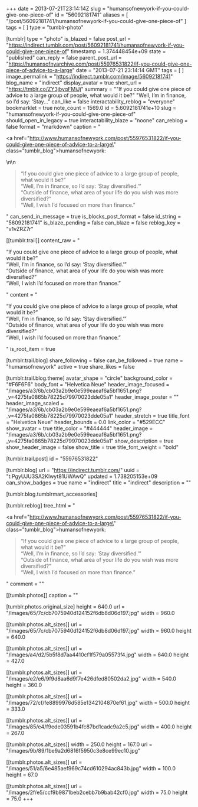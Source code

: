 +++
date = 2013-07-21T23:14:14Z
slug = "humansofnewyork-if-you-could-give-one-piece-of"
id = "56092181741"
aliases = [ "/post/56092181741/humansofnewyork-if-you-could-give-one-piece-of" ]
tags = [ ]
type = "tumblr-photo"

[tumblr]
type = "photo"
is_blazed = false
post_url = "https://indirect.tumblr.com/post/56092181741/humansofnewyork-if-you-could-give-one-piece-of"
timestamp = 1.374448454e+09
state = "published"
can_reply = false
parent_post_url = "https://humansofnyarchive.com/post/55976531822/if-you-could-give-one-piece-of-advice-to-a-large"
date = "2013-07-21 23:14:14 GMT"
tags = [ ]
image_permalink = "https://indirect.tumblr.com/image/56092181741"
blog_name = "indirect"
display_avatar = true
short_url = "https://tmblr.co/ZY3jbyqFMiJj"
summary = "\"If you could give one piece of advice to a large group of people, what would it be?\" \"Well, I’m in finance, so I’d say: ‘Stay..."
can_like = false
interactability_reblog = "everyone"
bookmarklet = true
note_count = 1569.0
id = 5.6092181741e+10
slug = "humansofnewyork-if-you-could-give-one-piece-of"
should_open_in_legacy = true
interactability_blaze = "noone"
can_reblog = false
format = "markdown"
caption = "<p><a href=\"http://www.humansofnewyork.com/post/55976531822/if-you-could-give-one-piece-of-advice-to-a-large\" class=\"tumblr_blog\">humansofnewyork</a>:</p>\n\n<blockquote><p>&ldquo;If you could give one piece of advice to a large group of people, what would it be?&rdquo;<br/>&ldquo;Well, I’m in finance, so I’d say: ‘Stay diversified.’&rdquo;<br/>&ldquo;Outside of finance, what area of your life do you wish was more diversified?&rdquo;<br/>&ldquo;Well, I wish I’d focused on more than finance.&rdquo;</p></blockquote>"
can_send_in_message = true
is_blocks_post_format = false
id_string = "56092181741"
is_blaze_pending = false
can_blaze = false
reblog_key = "v1vZRZ7r"

[[tumblr.trail]]
content_raw = "<p>“If you could give one piece of advice to a large group of people, what would it be?”<br>“Well, I’m in finance, so I’d say: ‘Stay diversified.’”<br>“Outside of finance, what area of your life do you wish was more diversified?”<br>“Well, I wish I’d focused on more than finance.”</p>"
content = "<p>&ldquo;If you could give one piece of advice to a large group of people, what would it be?&rdquo;<br />&ldquo;Well, I&rsquo;m in finance, so I&rsquo;d say: &lsquo;Stay diversified.&rsquo;&rdquo;<br />&ldquo;Outside of finance, what area of your life do you wish was more diversified?&rdquo;<br />&ldquo;Well, I wish I&rsquo;d focused on more than finance.&rdquo;</p>"
is_root_item = true

[tumblr.trail.blog]
share_following = false
can_be_followed = true
name = "humansofnewyork"
active = true
share_likes = false

[tumblr.trail.blog.theme]
avatar_shape = "circle"
background_color = "#F6F6F6"
body_font = "Helvetica Neue"
header_image_focused = "/images/a3/6b/cb03a2b9e0e599eaeaf6a5bf1651.png?_v=4275fa0865b78225d79970023dde05a1"
header_image_poster = ""
header_image_scaled = "/images/a3/6b/cb03a2b9e0e599eaeaf6a5bf1651.png?_v=4275fa0865b78225d79970023dde05a1"
header_stretch = true
title_font = "Helvetica Neue"
header_bounds = 0.0
link_color = "#529ECC"
show_avatar = true
title_color = "#444444"
header_image = "/images/a3/6b/cb03a2b9e0e599eaeaf6a5bf1651.png?_v=4275fa0865b78225d79970023dde05a1"
show_description = true
show_header_image = false
show_title = true
title_font_weight = "bold"

[tumblr.trail.post]
id = "55976531822"

[tumblr.blog]
url = "https://indirect.tumblr.com/"
uuid = "t:PgyUJU3SA2Klwyt81UWAwQ"
updated = 1.738205153e+09
can_show_badges = true
name = "indirect"
title = "indirect"
description = ""

[tumblr.blog.tumblrmart_accessories]

[tumblr.reblog]
tree_html = "<p><a href=\"http://www.humansofnewyork.com/post/55976531822/if-you-could-give-one-piece-of-advice-to-a-large\" class=\"tumblr_blog\">humansofnewyork</a>:</p><blockquote><p>“If you could give one piece of advice to a large group of people, what would it be?”<br>“Well, I’m in finance, so I’d say: ‘Stay diversified.’”<br>“Outside of finance, what area of your life do you wish was more diversified?”<br>“Well, I wish I’d focused on more than finance.”</p></blockquote>"
comment = ""

[[tumblr.photos]]
caption = ""

[tumblr.photos.original_size]
height = 640.0
url = "/images/65/7c/cb7075940d124152f6db8d06d197.jpg"
width = 960.0

[[tumblr.photos.alt_sizes]]
url = "/images/65/7c/cb7075940d124152f6db8d06d197.jpg"
width = 960.0
height = 640.0

[[tumblr.photos.alt_sizes]]
url = "/images/a4/d2/5b5f8d7aa4410cf1f579a05573f4.jpg"
width = 640.0
height = 427.0

[[tumblr.photos.alt_sizes]]
url = "/images/e2/e6/9f9d8aa6d9f7e426dfed80502da2.jpg"
width = 540.0
height = 360.0

[[tumblr.photos.alt_sizes]]
url = "/images/72/cf/fe8899976d585e1342104870ef61.jpg"
width = 500.0
height = 333.0

[[tumblr.photos.alt_sizes]]
url = "/images/85/e4/f9ede03591b4fc87bd1cadc9a2c5.jpg"
width = 400.0
height = 267.0

[[tumblr.photos.alt_sizes]]
width = 250.0
height = 167.0
url = "/images/9b/89/1be9a2d6816f5950c3e8ce99ec10.jpg"

[[tumblr.photos.alt_sizes]]
url = "/images/51/a5/6e485aef969c74cd610294ac843b.jpg"
width = 100.0
height = 67.0

[[tumblr.photos.alt_sizes]]
url = "/images/2f/e5/ccf9b9871beb2cebb7b9bab42cf0.jpg"
width = 75.0
height = 75.0
+++
